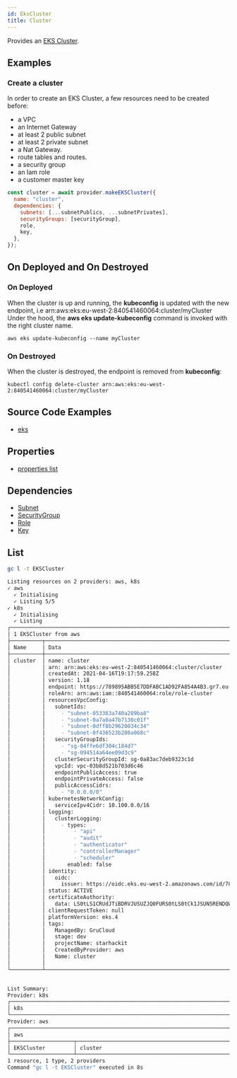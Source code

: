 ```yaml
---
id: EksCluster
title: Cluster
---
```


Provides an [EKS Cluster](https://aws.amazon.com/eks).

## Examples

### Create a cluster

In order to create an EKS Cluster, a few resources need to be created before:

- a VPC
- an Internet Gateway
- at least 2 public subnet
- at least 2 private subnet
- a Nat Gateway.
- route tables and routes.
- a security group
- an Iam role
- a customer master key

```js
const cluster = await provider.makeEKSCluster({
  name: "cluster",
  dependencies: {
    subnets: [...subnetPublics, ...subnetPrivates],
    securityGroups: [securityGroup],
    role,
    key,
  },
});
```

## On Deployed and On Destroyed

### On Deployed

When the cluster is up and running, the **kubeconfig** is updated with the new endpoint, i.e arn:aws:eks:eu-west-2:840541460064:cluster/myCluster
Under the hood, the **aws eks update-kubeconfig** command is invoked with the right cluster name.

```
aws eks update-kubeconfig --name myCluster
```

### On Destroyed

When the cluster is destroyed, the endpoint is removed from **kubeconfig**:

```
kubectl config delete-cluster arn:aws:eks:eu-west-2:840541460064:cluster/myCluster
```

## Source Code Examples

- [eks](https://github.com/grucloud/grucloud/blob/main/packages/modules/aws/eks/iac.js)

## Properties

- [properties list](https://docs.aws.amazon.com/AWSJavaScriptSDK/latest/AWS/EKS.html#createCluster-property)

## Dependencies

- [Subnet](../EC2/Subnet)
- [SecurityGroup](../EC2/SecurityGroup)
- [Role](../Iam/IamRole)
- [Key](../KMS/KmsKey)

## List

```sh
gc l -t EKSCluster
```

```sh
Listing resources on 2 providers: aws, k8s
✓ aws
  ✓ Initialising
  ✓ Listing 5/5
✓ k8s
  ✓ Initialising
  ✓ Listing
┌──────────────────────────────────────────────────────────────────────────────────┐
│ 1 EKSCluster from aws                                                            │
├──────────┬────────────────────────────────────────────────────────────────┬──────┤
│ Name     │ Data                                                           │ Our  │
├──────────┼────────────────────────────────────────────────────────────────┼──────┤
│ cluster  │ name: cluster                                                  │ Yes  │
│          │ arn: arn:aws:eks:eu-west-2:840541460064:cluster/cluster        │      │
│          │ createdAt: 2021-04-16T19:17:59.258Z                            │      │
│          │ version: 1.18                                                  │      │
│          │ endpoint: https://789895ABB5E7DDFABC1AD92FA854A4B3.gr7.eu-wes… │      │
│          │ roleArn: arn:aws:iam::840541460064:role/role-cluster           │      │
│          │ resourcesVpcConfig:                                            │      │
│          │   subnetIds:                                                   │      │
│          │     - "subnet-053363a740a209ba8"                               │      │
│          │     - "subnet-0a7a0a47b7130c01f"                               │      │
│          │     - "subnet-0dff8b29620034c34"                               │      │
│          │     - "subnet-0f436523b208a068c"                               │      │
│          │   securityGroupIds:                                            │      │
│          │     - "sg-04ffe6df304c184d7"                                   │      │
│          │     - "sg-094514a64ee09d3c9"                                   │      │
│          │   clusterSecurityGroupId: sg-0a83ac7deb9323c1d                 │      │
│          │   vpcId: vpc-03b8d521b703d6c46                                 │      │
│          │   endpointPublicAccess: true                                   │      │
│          │   endpointPrivateAccess: false                                 │      │
│          │   publicAccessCidrs:                                           │      │
│          │     - "0.0.0.0/0"                                              │      │
│          │ kubernetesNetworkConfig:                                       │      │
│          │   serviceIpv4Cidr: 10.100.0.0/16                               │      │
│          │ logging:                                                       │      │
│          │   clusterLogging:                                              │      │
│          │     - types:                                                   │      │
│          │         - "api"                                                │      │
│          │         - "audit"                                              │      │
│          │         - "authenticator"                                      │      │
│          │         - "controllerManager"                                  │      │
│          │         - "scheduler"                                          │      │
│          │       enabled: false                                           │      │
│          │ identity:                                                      │      │
│          │   oidc:                                                        │      │
│          │     issuer: https://oidc.eks.eu-west-2.amazonaws.com/id/78989… │      │
│          │ status: ACTIVE                                                 │      │
│          │ certificateAuthority:                                          │      │
│          │   data: LS0tLS1CRUdJTiBDRVJUSUZJQ0FURS0tLS0tCk1JSUN5RENDQWJDZ… │      │
│          │ clientRequestToken: null                                       │      │
│          │ platformVersion: eks.4                                         │      │
│          │ tags:                                                          │      │
│          │   ManagedBy: GruCloud                                          │      │
│          │   stage: dev                                                   │      │
│          │   projectName: starhackit                                      │      │
│          │   CreatedByProvider: aws                                       │      │
│          │   Name: cluster                                                │      │
│          │                                                                │      │
└──────────┴────────────────────────────────────────────────────────────────┴──────┘


List Summary:
Provider: k8s
┌─────────────────────────────────────────────────────────────────────────────────┐
│ k8s                                                                             │
└─────────────────────────────────────────────────────────────────────────────────┘
Provider: aws
┌─────────────────────────────────────────────────────────────────────────────────┐
│ aws                                                                             │
├────────────────────┬────────────────────────────────────────────────────────────┤
│ EKSCluster         │ cluster                                                    │
└────────────────────┴────────────────────────────────────────────────────────────┘
1 resource, 1 type, 2 providers
Command "gc l -t EKSCluster" executed in 8s
```
